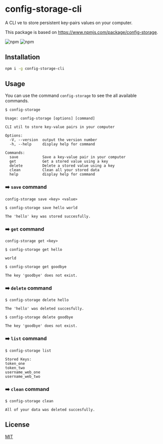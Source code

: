 # config-storage-cli
A CLI ve to store persistent key-pairs values on your computer.

This package is based on https://www.npmjs.com/package/config-storage.

![npm](https://img.shields.io/npm/l/config-storage-cli?color=blue)
![npm](https://img.shields.io/npm/v/config-storage-cli?color=blue)

## Installation
```bash
npm i -g config-storage-cli
```

## Usage
You can use the command `config-storage` to see the all available commands.
```text
$ config-storage

Usage: config-storage [options] [command]

CLI util to store key-value pairs in your computer

Options:
  -V, --version  output the version number
  -h, --help     display help for command

Commands:
  save           Save a key-value pair in your computer
  get            Get a stored value using a key
  delete         Delete a stored value using a key
  clean          Clean all your stored data
  help           display help for command
```

### :arrow_right: `save` command
```text
config-storage save <key> <value>
```

```text
$ config-storage save hello world

The 'hello' key was stored succesfully.
```

### :arrow_right: `get` command
```text
config-storage get <key>
```

```text
$ config-storage get hello

world
```

```text
$ config-storage get goodbye

The key 'goodbye' does not exist.
```

### :arrow_right: `delete` command
```text
$ config-storage delete hello

The 'hello' was deleted succesfully.
```

```text
$ config-storage delete goodbye

The key 'goodbye' does not exist.
```

### :arrow_right: `list` command
```text
$ config-storage list

Stored Keys:
token_one
token_two
username_web_one
username_web_two
```

### :arrow_right: `clean` command
```text
$ config-storage clean

All of your data was deleted succesfully.
```

## License
[MIT](https://github.com/vcgtz/config-storage-cli/blob/main/LICENSE)
